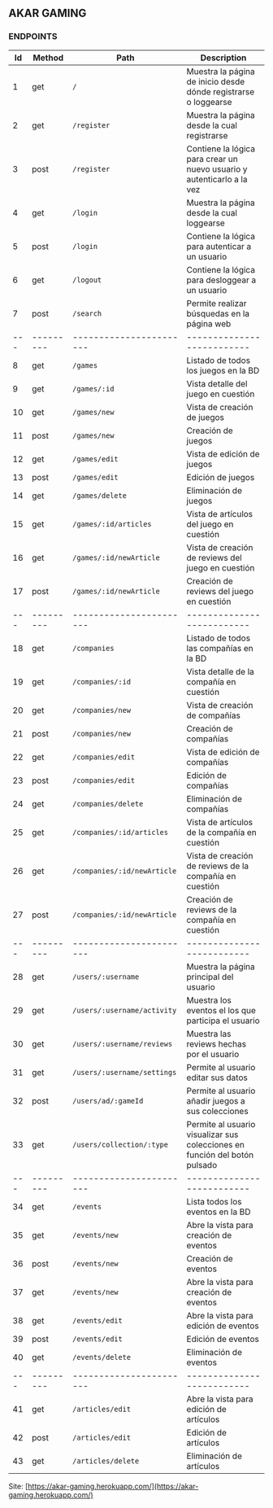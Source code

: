 ## AKAR GAMING
### ENDPOINTS
|Id|Method|Path|Description
|----------------|---------|-----------------------------|-----------------------------|
|1|get|`/`|Muestra la página de inicio desde dónde registrarse o loggearse|
|2|get|`/register`|Muestra la página desde la cual registrarse|
|3|post|`/register`|Contiene la lógica para crear un nuevo usuario y autenticarlo a la vez|
|4|get |`/login`|Muestra la página desde la cual loggearse|
|5|post|`/login`|Contiene la lógica para autenticar a un usuario|
|6|get|`/logout`|Contiene la lógica para desloggear a un usuario|
|7|post|`/search`|Permite realizar búsquedas en la página web|
|---|---------|-----------------------|--------------------------|
|8|get|`/games`|Listado de todos los juegos en la BD|
|9|get|`/games/:id`|Vista detalle del juego en cuestión|
|10|get|`/games/new`|Vista de creación de juegos|
|11|post|`/games/new`|Creación de juegos|
|12|get|`/games/edit`|Vista de edición de juegos|
|13|post|`/games/edit`|Edición de juegos|
|14|get|`/games/delete`|Eliminación de juegos|
|15|get|`/games/:id/articles`|Vista de artículos del juego en cuestión|
|16|get|`/games/:id/newArticle`|Vista de creación de reviews del juego en cuestión|
|17|post|`/games/:id/newArticle`|Creación de reviews del juego en cuestión|
|---|---------|-----------------------|--------------------------|
|18|get|`/companies`|Listado de todos las compañías en la BD|
|19|get|`/companies/:id`|Vista detalle de la compañía en cuestión|
|20|get|`/companies/new`|Vista de creación de compañías|
|21|post|`/companies/new`|Creación de compañías|
|22|get|`/companies/edit`|Vista de edición de compañías|
|23|post|`/companies/edit`|Edición de compañías|
|24|get|`/companies/delete`|Eliminación de compañías|
|25|get|`/companies/:id/articles`|Vista de artículos de la compañía en cuestión|
|26|get|`/companies/:id/newArticle`|Vista de creación de reviews de la compañía en cuestión|
|27|post|`/companies/:id/newArticle`|Creación de reviews de la compañía en cuestión|
|---|---------|-----------------------|--------------------------|
|28|get|`/users/:username`|Muestra la página principal del usuario|
|29|get|`/users/:username/activity`|Muestra los eventos el los que participa el usuario|
|30|get|`/users/:username/reviews`|Muestra las reviews hechas por el usuario|
|31|get|`/users/:username/settings`|Permite al usuario editar sus datos|
|32|post|`/users/ad/:gameId`|Permite al usuario añadir juegos a sus colecciones|
|33|get|`/users/collection/:type`|Permite al usuario visualizar sus colecciones en función del botón pulsado
|---|---------|-----------------------|--------------------------|
|34|get|`/events`|Lista todos los eventos en la BD|
|35|get|`/events/new`|Abre la vista para creación de eventos|
|36|post|`/events/new`|Creación de eventos|
|37|get|`/events/new`|Abre la vista para creación de eventos|
|38|get|`/events/edit`|Abre la vista para edición de eventos|
|39|post|`/events/edit`|Edición de eventos|
|40|get|`/events/delete`|Eliminación de eventos|
|---|---------|-----------------------|--------------------------|
|41|get|`/articles/edit`|Abre la vista para edición de artículos|
|42|post|`/articles/edit`|Edición de artículos|
|43|get|`/articles/delete`|Eliminación de artículos|

Site: [https://akar-gaming.herokuapp.com/](https://akar-gaming.herokuapp.com/)
